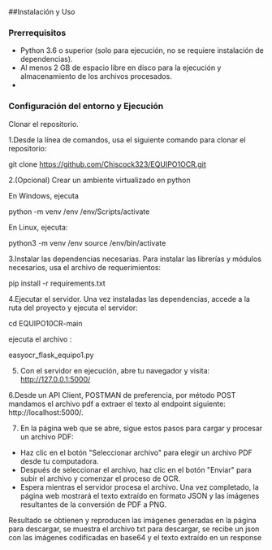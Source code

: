  ##Instalación y Uso

### Prerrequisitos

- Python 3.6 o superior (solo para ejecución, no se requiere instalación de dependencias).
- Al menos 2 GB de espacio libre en disco para la ejecución y almacenamiento de los archivos procesados.
- 

### Configuración del entorno y Ejecución

Clonar el repositorio.

1.Desde la línea de comandos, usa el siguiente comando para clonar el repositorio:

git clone https://github.com/Chiscock323/EQUIPO1OCR.git

2.(Opcional) Crear un ambiente virtualizado en python

En Windows, ejecuta

python -m venv <ruta>/env
<ruta>/env/Scripts/activate

En Linux, ejecuta:

python3 -m venv <ruta>/env
source <ruta>/env/bin/activate

3.Instalar las dependencias necesarias.
Para instalar las librerías y módulos necesarios, usa el archivo de requerimientos:

pip install -r requirements.txt

4.Ejecutar el servidor.
Una vez instaladas las dependencias, accede a la ruta del proyecto y ejecuta el servidor:

cd EQUIPO10CR-main

ejecuta el archivo :

easyocr_flask_equipo1.py

5. Con el servidor en ejecución, abre tu navegador y visita:
http://127.0.0.1:5000/

6.Desde un API Client, POSTMAN de preferencia, por método POST mandamos el archivo pdf a extraer el texto al endpoint siguiente: http://localhost:5000/.

7. En la página web que se abre, sigue estos pasos para cargar y procesar un archivo PDF:
- Haz clic en el botón "Seleccionar archivo" para elegir un archivo PDF desde tu computadora.
- Después de seleccionar el archivo, haz clic en el botón "Enviar" para subir el archivo y comenzar el proceso de OCR.
- Espera mientras el servidor procesa el archivo. Una vez completado, la página web mostrará el texto extraído en formato JSON y las imágenes resultantes de la conversión de PDF a PNG.


Resultado 
se obtienen y reproducen las imágenes generadas en la página para descargar, se muestra el archivo txt para descargar, se recibe un json con las imágenes codificadas en base64 y el texto extraído en un response
